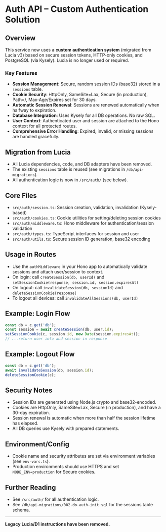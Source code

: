 # Auth API – Custom Authentication Solution

## Overview
This service now uses a **custom authentication system** (migrated from Lucia v3) based on secure session tokens, HTTP-only cookies, and PostgreSQL (via Kysely). Lucia is no longer used or required.

### Key Features
- **Session Management**: Secure, random session IDs (base32) stored in a `sessions` table.
- **Cookie Security**: HttpOnly, SameSite=Lax, Secure (in production), Path=/, Max-Age/Expires set for 30 days.
- **Automatic Session Renewal**: Sessions are renewed automatically when halfway to expiration.
- **Database Integration**: Uses Kysely for all DB operations. No raw SQL.
- **User Context**: Authenticated user and session are attached to the Hono context for all protected routes.
- **Comprehensive Error Handling**: Expired, invalid, or missing sessions are handled gracefully.

## Migration from Lucia
- All Lucia dependencies, code, and DB adapters have been removed.
- The existing `sessions` table is reused (see migrations in `/db/api-migrations`).
- All authentication logic is now in `/src/auth/` (see below).

## Core Files
- `src/auth/session.ts`: Session creation, validation, invalidation (Kysely-based)
- `src/auth/cookies.ts`: Cookie utilities for setting/deleting session cookies
- `src/auth/middleware.ts`: Hono middleware for authentication/session validation
- `src/auth/types.ts`: TypeScript interfaces for session and user
- `src/auth/utils.ts`: Secure session ID generation, base32 encoding

## Usage in Routes
- Use the `authMiddleware` in your Hono app to automatically validate sessions and attach user/session to context.
- On login: call `createSession(db, userId)` and `setSessionCookie(response, session.id, session.expiresAt)`
- On logout: call `invalidateSession(db, sessionId)` and `deleteSessionCookie(response)`
- To logout all devices: call `invalidateAllSessions(db, userId)`

## Example: Login Flow
```ts
const db = c.get('db');
const session = await createSession(db, user.id);
setSessionCookie(c, session.id, new Date(session.expiresAt));
// ...return user info and session in response
```

## Example: Logout Flow
```ts
const db = c.get('db');
await invalidateSession(db, session.id);
deleteSessionCookie(c);
```

## Security Notes
- Session IDs are generated using Node.js crypto and base32-encoded.
- Cookies are HttpOnly, SameSite=Lax, Secure (in production), and have a 30-day expiration.
- Session renewal is automatic when more than half the session lifetime has elapsed.
- All DB queries use Kysely with prepared statements.

## Environment/Config
- Cookie name and security attributes are set via environment variables (see `env-vars.ts`).
- Production environments should use HTTPS and set `NODE_ENV=production` for Secure cookies.

## Further Reading
- See `/src/auth/` for all authentication logic.
- See `/db/api-migrations/002.do.auth-init.sql` for the sessions table schema.

---

**Legacy Lucia/D1 instructions have been removed.**
